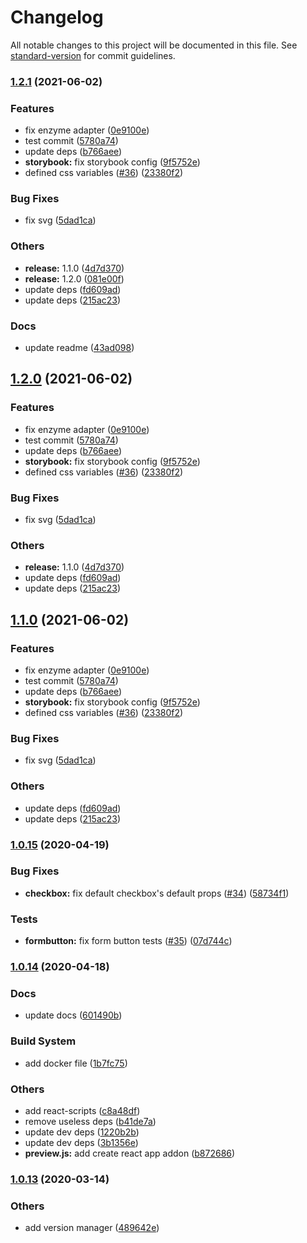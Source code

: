# Changelog

All notable changes to this project will be documented in this file. See [standard-version](https://github.com/conventional-changelog/standard-version) for commit guidelines.

### [1.2.1](https://github.com/wearepush/push-ui/compare/v1.0.15...v1.2.1) (2021-06-02)


### Features

* fix enzyme adapter ([0e9100e](https://github.com/wearepush/push-ui/commit/0e9100e5808fee5f9f7ea9dc18ae3f56d3322ba5))
* test commit ([5780a74](https://github.com/wearepush/push-ui/commit/5780a74b5d7e5fcac24532550cde64835ad9c5dd))
* update deps ([b766aee](https://github.com/wearepush/push-ui/commit/b766aee248f742454581110838052fad633f6330))
* **storybook:** fix storybook config ([9f5752e](https://github.com/wearepush/push-ui/commit/9f5752e6bcaa81b57dd6ef98ad9ccbd573b7f67e))
* defined css variables ([#36](https://github.com/wearepush/push-ui/issues/36)) ([23380f2](https://github.com/wearepush/push-ui/commit/23380f2c28bb9295e2e9cd9b8dd0ab9c5a4ea389))


### Bug Fixes

* fix svg ([5dad1ca](https://github.com/wearepush/push-ui/commit/5dad1ca8d9d4da564a9501d872924cf1f9786ab3))


### Others

* **release:** 1.1.0 ([4d7d370](https://github.com/wearepush/push-ui/commit/4d7d370b6d44e97c8ed5fbf6d4eaf08fe34780d9))
* **release:** 1.2.0 ([081e00f](https://github.com/wearepush/push-ui/commit/081e00f63ff3d4f52e306df112f943c1da9b65f6))
* update deps ([fd609ad](https://github.com/wearepush/push-ui/commit/fd609ad96323833d6c26e0d4921a8606f5fe9809))
* update deps ([215ac23](https://github.com/wearepush/push-ui/commit/215ac2391b1d1511bf26b8bb7749cbdd3b1b63ae))


### Docs

* update readme ([43ad098](https://github.com/wearepush/push-ui/commit/43ad0981999445bec08921b071c475139105e799))

## [1.2.0](https://github.com/wearepush/push-ui/compare/v1.0.15...v1.2.0) (2021-06-02)


### Features

* fix enzyme adapter ([0e9100e](https://github.com/wearepush/push-ui/commit/0e9100e5808fee5f9f7ea9dc18ae3f56d3322ba5))
* test commit ([5780a74](https://github.com/wearepush/push-ui/commit/5780a74b5d7e5fcac24532550cde64835ad9c5dd))
* update deps ([b766aee](https://github.com/wearepush/push-ui/commit/b766aee248f742454581110838052fad633f6330))
* **storybook:** fix storybook config ([9f5752e](https://github.com/wearepush/push-ui/commit/9f5752e6bcaa81b57dd6ef98ad9ccbd573b7f67e))
* defined css variables ([#36](https://github.com/wearepush/push-ui/issues/36)) ([23380f2](https://github.com/wearepush/push-ui/commit/23380f2c28bb9295e2e9cd9b8dd0ab9c5a4ea389))


### Bug Fixes

* fix svg ([5dad1ca](https://github.com/wearepush/push-ui/commit/5dad1ca8d9d4da564a9501d872924cf1f9786ab3))


### Others

* **release:** 1.1.0 ([4d7d370](https://github.com/wearepush/push-ui/commit/4d7d370b6d44e97c8ed5fbf6d4eaf08fe34780d9))
* update deps ([fd609ad](https://github.com/wearepush/push-ui/commit/fd609ad96323833d6c26e0d4921a8606f5fe9809))
* update deps ([215ac23](https://github.com/wearepush/push-ui/commit/215ac2391b1d1511bf26b8bb7749cbdd3b1b63ae))

## [1.1.0](https://github.com/wearepush/push-ui/compare/v1.0.15...v1.1.0) (2021-06-02)


### Features

* fix enzyme adapter ([0e9100e](https://github.com/wearepush/push-ui/commit/0e9100e5808fee5f9f7ea9dc18ae3f56d3322ba5))
* test commit ([5780a74](https://github.com/wearepush/push-ui/commit/5780a74b5d7e5fcac24532550cde64835ad9c5dd))
* update deps ([b766aee](https://github.com/wearepush/push-ui/commit/b766aee248f742454581110838052fad633f6330))
* **storybook:** fix storybook config ([9f5752e](https://github.com/wearepush/push-ui/commit/9f5752e6bcaa81b57dd6ef98ad9ccbd573b7f67e))
* defined css variables ([#36](https://github.com/wearepush/push-ui/issues/36)) ([23380f2](https://github.com/wearepush/push-ui/commit/23380f2c28bb9295e2e9cd9b8dd0ab9c5a4ea389))


### Bug Fixes

* fix svg ([5dad1ca](https://github.com/wearepush/push-ui/commit/5dad1ca8d9d4da564a9501d872924cf1f9786ab3))


### Others

* update deps ([fd609ad](https://github.com/wearepush/push-ui/commit/fd609ad96323833d6c26e0d4921a8606f5fe9809))
* update deps ([215ac23](https://github.com/wearepush/push-ui/commit/215ac2391b1d1511bf26b8bb7749cbdd3b1b63ae))

### [1.0.15](https://github.com/wearepush/push-ui/compare/v1.0.14...v1.0.15) (2020-04-19)


### Bug Fixes

* **checkbox:** fix default checkbox's default props ([#34](https://github.com/wearepush/push-ui/issues/34)) ([58734f1](https://github.com/wearepush/push-ui/commit/58734f1a03fcd4e4f6990499da367abde7de72a6))


### Tests

* **formbutton:** fix form button tests ([#35](https://github.com/wearepush/push-ui/issues/35)) ([07d744c](https://github.com/wearepush/push-ui/commit/07d744cb13131fd6c328ddd1c52e65de1be7ae28))

### [1.0.14](https://github.com/wearepush/push-ui/compare/v1.0.13...v1.0.14) (2020-04-18)


### Docs

* update docs ([601490b](https://github.com/wearepush/push-ui/commit/601490bd2b5bd5c918d23569ea376d35e497aca0))


### Build System

* add docker file ([1b7fc75](https://github.com/wearepush/push-ui/commit/1b7fc751098cef82095d5e35b97f9fd3c28d88e2))


### Others

* add react-scripts ([c8a48df](https://github.com/wearepush/push-ui/commit/c8a48dfe80bdb79ae5bc59175ec3fbd9b74a4bbb))
* remove useless deps ([b41de7a](https://github.com/wearepush/push-ui/commit/b41de7aac3bcf0e3d075aeef724fdd66f998c5b3))
* update dev deps ([1220b2b](https://github.com/wearepush/push-ui/commit/1220b2b0aa8cddd7325b42e926f93a7eda8ab5cd))
* update dev deps ([3b1356e](https://github.com/wearepush/push-ui/commit/3b1356eee52d6c70735e091101281c9a347ab90f))
* **preview.js:** add create react app addon ([b872686](https://github.com/wearepush/push-ui/commit/b87268605b254eedd372fa92043f7fd4ca675540))

### [1.0.13](https://github.com/wearepush/push-ui/compare/v1.0.12...v1.0.13) (2020-03-14)


### Others

* add version manager ([489642e](https://github.com/wearepush/push-ui/commit/489642ef0e55a28dc8225855399c5262af16a8f3))
